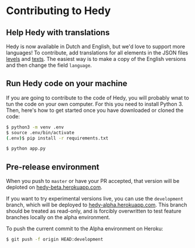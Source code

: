 Contributing to Hedy
======================


Help Hedy with translations
------------

Hedy is now available in Dutch and English, but we'd love to support more languages! To contribute, add translations for all elements in the JSON files [levels](https://github.com/Felienne/hedy/blob/master/static/levels.json) and [texts](https://github.com/Felienne/hedy/blob/master/static/texts.json). The easiest way is to make a copy of the English versions and then change the field `language`. 


Run Hedy code on your machine
------------

If you are going to contribute to the code of Hedy, you will probably wnat to tun the code on your own computer. For this you need to install Python 3. Then, here's how to get started once you have downloaded or cloned the code:

```bash
$ python3 -m venv .env
$ source .env/bin/activate
(.env)$ pip install -r requirements.txt

$ python app.py
```

Pre-release environment
-----------------------

When you push to `master` or have your PR accepted, that version will be deploted on
[hedy-beta.herokuapp.com](https://hedy-beta.herokuapp.com).

If you want to try experimental versions live, you can use the `development` branch, which will be deployed to [hedy-alpha.herokuapp.com](https://hedy-alpha.herokuapp.com). This
branch should be treated as read-only, and is forcibly overwritten
to test feature branches locally on the alpha environment.

To push the current commit to the Alpha environment on Heroku:

```bash
$ git push -f origin HEAD:development
```
